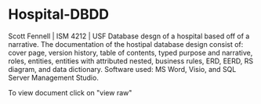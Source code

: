 # Hospital-DBDD 
Scott Fennell | ISM 4212 | USF
Database desgn of a hospital based off of a narrative. The documentation of the hostipal database design consist of:
cover page, version history, table of contents, typed purpose and narrative, roles, entities, entities with attributed nested,
business rules, ERD, EERD, RS diagram, and data dictionary.
Software used: MS Word, Visio, and SQL Server Management Studio.

To view document click on "view raw"
